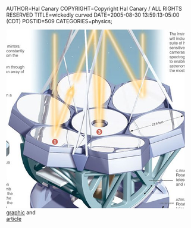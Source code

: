 AUTHOR=Hal Canary
COPYRIGHT=Copyright Hal Canary / ALL RIGHTS RESERVED
TITLE=wickedly curved
DATE=2005-08-30 13:59:13-05:00 (CDT)
POSTID=509
CATEGORIES=physics;

[![[a telescope]](/images/2005-08-30-giant-magellan-crop.jpg)  
graphic](http://www.nytimes.com/imagepages/2005/08/29/science/20050830_MIRR_GRAPHIC.html) and  
[article](http://www.nytimes.com/2005/08/30/science/space/30mirr.html)
